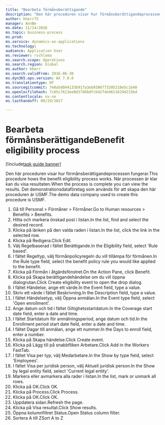 ```yaml
--- 
title: "Bearbeta förmånsberättigande"
description: "Den här proceduren visar hur förmånsberättigandeprocessen fungerar."
author: kherr75
manager: AnnBe
ms.date: 11/14/2016
ms.topic: business-process
ms.prod: 
ms.service: dynamics-ax-applications
ms.technology: 
audience: Application User
ms.reviewer: rschloma
ms.search.scope: Operations
ms.search.region: Global
ms.author: kherr
ms.search.validFrom: 2016-06-30
ms.dyn365.ops.version: AX 7.0.0
ms.translationtype: HT
ms.sourcegitcommit: 7e0a5d044133b917a3eb9386773205218e5c1b40
ms.openlocfilehash: 7c05c7613ee0d37d6bdfcb42f4e9611629d215bd
ms.contentlocale: sv-se
ms.lasthandoff: 09/29/2017

---
```

# <a name="benefit-eligibility-process"></a><span data-ttu-id="d3a68-103">Bearbeta förmånsberättigande</span><span class="sxs-lookup"><span data-stu-id="d3a68-103">Benefit eligibility process</span></span>

[!include[task guide banner](../../includes/task-guide-banner.md)]

<span data-ttu-id="d3a68-104">Den här proceduren visar hur förmånsberättigandeprocessen fungerar.</span><span class="sxs-lookup"><span data-stu-id="d3a68-104">This procedure hows the benefit eligibility process works.</span></span> <span data-ttu-id="d3a68-105">När processen är klar kan du visa resultaten.</span><span class="sxs-lookup"><span data-stu-id="d3a68-105">When the process is complete you can view the results.</span></span> <span data-ttu-id="d3a68-106">Det demonstrationsdataföretag som används för att skapa den här proceduren är USMF.</span><span class="sxs-lookup"><span data-stu-id="d3a68-106">The demo data company used to create this procedure is USMF.</span></span>

1. <span data-ttu-id="d3a68-107">Gå till Personal > Förmåner > Förmåner.</span><span class="sxs-lookup"><span data-stu-id="d3a68-107">Go to Human resources > Benefits > Benefits.</span></span>
2. <span data-ttu-id="d3a68-108">Hitta och markera önskad post i listan.</span><span class="sxs-lookup"><span data-stu-id="d3a68-108">In the list, find and select the desired record.</span></span>
3. <span data-ttu-id="d3a68-109">Klicka på länken på den valda raden i listan.</span><span class="sxs-lookup"><span data-stu-id="d3a68-109">In the list, click the link in the selected row.</span></span>
4. <span data-ttu-id="d3a68-110">Klicka på Redigera.</span><span class="sxs-lookup"><span data-stu-id="d3a68-110">Click Edit.</span></span>
5. <span data-ttu-id="d3a68-111">Välj Regelbaserad i fältet Berättigande.</span><span class="sxs-lookup"><span data-stu-id="d3a68-111">In the Eligibility field, select 'Rule based'.</span></span>
6. <span data-ttu-id="d3a68-112">I fältet Regeltyp, välj förmånpolicyregeln du vill tillämpa för förmånen.</span><span class="sxs-lookup"><span data-stu-id="d3a68-112">In the Rule type field, select the benefit policy rule you would like applied to the benefit.</span></span>
7. <span data-ttu-id="d3a68-113">Klicka på Förmån i åtgärdsfönstret.</span><span class="sxs-lookup"><span data-stu-id="d3a68-113">On the Action Pane, click Benefit.</span></span>
8. <span data-ttu-id="d3a68-114">Klicka på Skapa berättigandehändelse om du vill öppna dialogrutan.</span><span class="sxs-lookup"><span data-stu-id="d3a68-114">Click Create eligibility event to open the drop dialog.</span></span>
9. <span data-ttu-id="d3a68-115">I fältet Händelse, ange ett värde.</span><span class="sxs-lookup"><span data-stu-id="d3a68-115">In the Event field, type a value.</span></span>
10. <span data-ttu-id="d3a68-116">Skriv ett värde i fältet Beskrivning.</span><span class="sxs-lookup"><span data-stu-id="d3a68-116">In the Description field, type a value.</span></span>
11. <span data-ttu-id="d3a68-117">I fältet Händelsetyp, välj Öppna anmälan.</span><span class="sxs-lookup"><span data-stu-id="d3a68-117">In the Event type field, select 'Open enrollment'.</span></span>
12. <span data-ttu-id="d3a68-118">Ange datum och tid i fältet Giltighetsstartdatum.</span><span class="sxs-lookup"><span data-stu-id="d3a68-118">In the Coverage start date field, enter a date and time.</span></span>
13. <span data-ttu-id="d3a68-119">I fältet Startdatum för anmälningsperiod, ange datum och tid.</span><span class="sxs-lookup"><span data-stu-id="d3a68-119">In the Enrollment period start date field, enter a date and time.</span></span>
14. <span data-ttu-id="d3a68-120">I fältet Dagar till anmälan, ange ett nummer.</span><span class="sxs-lookup"><span data-stu-id="d3a68-120">In the Days to enroll field, enter a number.</span></span>
15. <span data-ttu-id="d3a68-121">Klicka på Skapa händelse.</span><span class="sxs-lookup"><span data-stu-id="d3a68-121">Click Create event.</span></span>
16. <span data-ttu-id="d3a68-122">Klicka på Lägg till på snabbfliken Arbetare.</span><span class="sxs-lookup"><span data-stu-id="d3a68-122">Click Add in the Workers FastTab.</span></span>
17. <span data-ttu-id="d3a68-123">I fältet Visa per typ, välj Medarbetare.</span><span class="sxs-lookup"><span data-stu-id="d3a68-123">In the Show by type field, select 'Employees'.</span></span>
18. <span data-ttu-id="d3a68-124">I fältet Visa per juridisk person, välj Aktuell juridisk person.</span><span class="sxs-lookup"><span data-stu-id="d3a68-124">In the Show by legal entity field, select 'Current legal entity'.</span></span>
19. <span data-ttu-id="d3a68-125">Markera eller avmarkera alla rader i listan.</span><span class="sxs-lookup"><span data-stu-id="d3a68-125">In the list, mark or unmark all rows.</span></span>
20. <span data-ttu-id="d3a68-126">Klicka på OK.</span><span class="sxs-lookup"><span data-stu-id="d3a68-126">Click OK.</span></span>
21. <span data-ttu-id="d3a68-127">Klicka på Process.</span><span class="sxs-lookup"><span data-stu-id="d3a68-127">Click Process.</span></span>
22. <span data-ttu-id="d3a68-128">Klicka på OK.</span><span class="sxs-lookup"><span data-stu-id="d3a68-128">Click OK.</span></span>
23. <span data-ttu-id="d3a68-129">Uppdatera sidan.</span><span class="sxs-lookup"><span data-stu-id="d3a68-129">Refresh the page.</span></span>
24. <span data-ttu-id="d3a68-130">Klicka på Visa resultat.</span><span class="sxs-lookup"><span data-stu-id="d3a68-130">Click Show results.</span></span>
25. <span data-ttu-id="d3a68-131">Öppna kolumnfiltret Status.</span><span class="sxs-lookup"><span data-stu-id="d3a68-131">Open Status column filter.</span></span>
26. <span data-ttu-id="d3a68-132">Sortera A till Z</span><span class="sxs-lookup"><span data-stu-id="d3a68-132">Sort A to Z</span></span>


